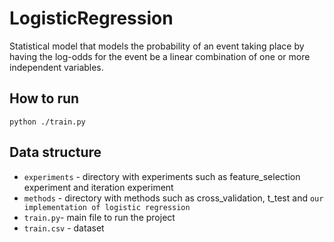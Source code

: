 # LogisticRegression
Statistical model that models the probability of an event taking place by having the log-odds for the event be a linear combination of one or more independent variables.

## How to run
```
python ./train.py
```

## Data structure

- `experiments` - directory with experiments such as feature_selection experiment and iteration experiment
- `methods` - directory with methods such as cross_validation, t_test and `our implementation of logistic regression`
- `train.py`- main file to run the project
- `train.csv` - dataset
